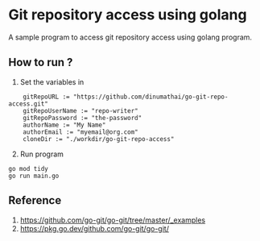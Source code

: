 # Git repository access using golang

A sample program to access git repository access using golang program.


## How to run ?

1. Set the variables in 
```
	gitRepoURL := "https://github.com/dinumathai/go-git-repo-access.git"
	gitRepoUserName := "repo-writer"
	gitRepoPassword := "the-password"
	authorName := "My Name"
	authorEmail := "myemail@org.com"
	cloneDir := "./workdir/go-git-repo-access"
```
2. Run program
```
go mod tidy
go run main.go
```


## Reference
1. https://github.com/go-git/go-git/tree/master/_examples
1. https://pkg.go.dev/github.com/go-git/go-git/

